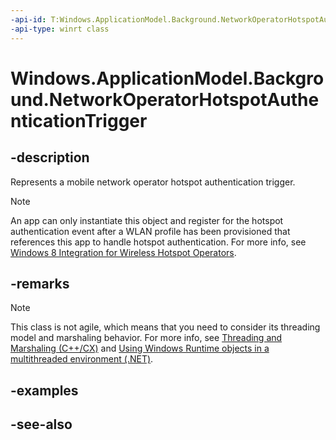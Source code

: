 ```yaml
---
-api-id: T:Windows.ApplicationModel.Background.NetworkOperatorHotspotAuthenticationTrigger
-api-type: winrt class
---
```


<!-- Class syntax.
public class NetworkOperatorHotspotAuthenticationTrigger : Windows.ApplicationModel.Background.IBackgroundTrigger, Windows.ApplicationModel.Background.INetworkOperatorHotspotAuthenticationTrigger
-->

# Windows.ApplicationModel.Background.NetworkOperatorHotspotAuthenticationTrigger

## -description
Represents a mobile network operator hotspot authentication trigger.

> [!NOTE]
> An app can only instantiate this object and register for the hotspot authentication event after a WLAN profile has been provisioned that references this app to handle hotspot authentication. For more info, see [Windows 8 Integration for Wireless Hotspot Operators](https://docs.microsoft.com/windows-hardware/drivers/mobilebroadband/integrating-windows-with-wireless-hotspots).

## -remarks

<!-- confirmed -->
> [!NOTE]
> This class is not agile, which means that you need to consider its threading model and marshaling behavior. For more info, see [Threading and Marshaling (C++/CX)](http://msdn.microsoft.com/en-us/library/windows/apps/hh771042.aspx) and [Using Windows Runtime objects in a multithreaded environment (.NET)](https://go.microsoft.com/fwlink/p/?linkid=258277).

## -examples

## -see-also
